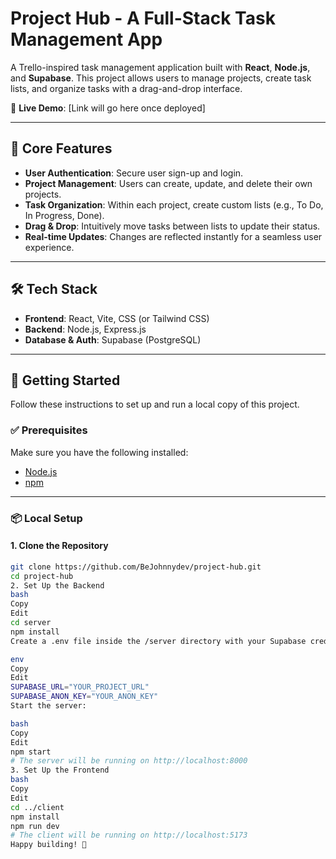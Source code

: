 # Project Hub - A Full-Stack Task Management App

A Trello-inspired task management application built with **React**, **Node.js**, and **Supabase**. This project allows users to manage projects, create task lists, and organize tasks with a drag-and-drop interface.

🚀 **Live Demo**: [Link will go here once deployed]

---

## 🔧 Core Features

- **User Authentication**: Secure user sign-up and login.
- **Project Management**: Users can create, update, and delete their own projects.
- **Task Organization**: Within each project, create custom lists (e.g., To Do, In Progress, Done).
- **Drag & Drop**: Intuitively move tasks between lists to update their status.
- **Real-time Updates**: Changes are reflected instantly for a seamless user experience.

---

## 🛠 Tech Stack

- **Frontend**: React, Vite, CSS (or Tailwind CSS)
- **Backend**: Node.js, Express.js
- **Database & Auth**: Supabase (PostgreSQL)

---

## 🚀 Getting Started

Follow these instructions to set up and run a local copy of this project.

### ✅ Prerequisites

Make sure you have the following installed:

- [Node.js](https://nodejs.org/)
- [npm](https://www.npmjs.com/)

---

### 📦 Local Setup

#### 1. Clone the Repository

```bash
git clone https://github.com/BeJohnnydev/project-hub.git
cd project-hub
2. Set Up the Backend
bash
Copy
Edit
cd server
npm install
Create a .env file inside the /server directory with your Supabase credentials:

env
Copy
Edit
SUPABASE_URL="YOUR_PROJECT_URL"
SUPABASE_ANON_KEY="YOUR_ANON_KEY"
Start the server:

bash
Copy
Edit
npm start
# The server will be running on http://localhost:8000
3. Set Up the Frontend
bash
Copy
Edit
cd ../client
npm install
npm run dev
# The client will be running on http://localhost:5173
Happy building! 🎉